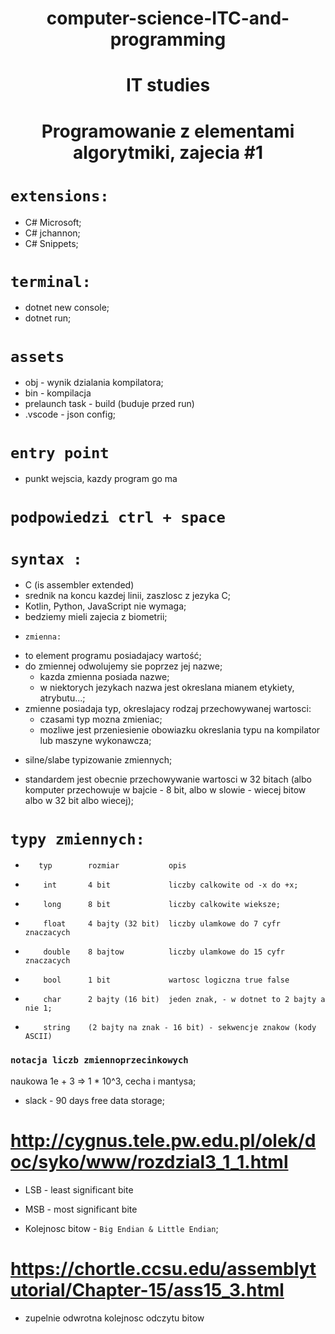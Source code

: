 <h1 align=center>computer-science-ITC-and-programming</h1>
<h1 align=center>IT studies</h1>
<!-- <link rel="stylesheet" href=""> will it work? -->
<h1 align=center>Programowanie z elementami algorytmiki, zajecia #1</h1>

# `extensions:`

- C# Microsoft;
- C# jchannon;
- C# Snippets;

# `terminal:`

- dotnet new console;
- dotnet run;

# `assets`

-   obj             - wynik dzialania kompilatora;
-   bin             - kompilacja
-   prelaunch task  - build (buduje przed run)
-   .vscode         - json config;

# `entry point`

- punkt wejscia, kazdy program go ma

# `podpowiedzi ctrl + space`

# `syntax :`

- C (is assembler extended)
- srednik na koncu kazdej linii, zaszlosc z jezyka C;
- Kotlin, Python, JavaScript nie wymaga;
- bedziemy mieli zajecia z biometrii;

* `zmienna:`

- to element programu posiadajacy wartość;
- do zmiennej odwolujemy sie poprzez jej nazwe;
  - kazda zmienna posiada nazwe;
  - w niektorych jezykach nazwa jest okreslana mianem etykiety, atrybutu...;
- zmienne posiadaja typ, okreslajacy rodzaj przechowywanej wartosci:
  - czasami typ mozna zmieniac;
  - mozliwe jest przeniesienie obowiazku okreslania typu na kompilator lub maszyne wykonawcza;

* silne/slabe typizowanie zmiennych;

- standardem jest obecnie przechowywanie wartosci w 32 bitach (albo komputer przechowuje w bajcie - 8 bit, albo w slowie - wiecej bitow albo w 32 bit albo wiecej);

# `typy zmiennych:`

*        typ        rozmiar           opis

-         int       4 bit             liczby calkowite od -x do +x;
-         long      8 bit             liczby calkowite wieksze;
-         float     4 bajty (32 bit)  liczby ulamkowe do 7 cyfr znaczacych
-         double    8 bajtow          liczby ulamkowe do 15 cyfr znaczacych
-         bool      1 bit             wartosc logiczna true false
-         char      2 bajty (16 bit)  jeden znak, - w dotnet to 2 bajty a nie 1;
-         string    (2 bajty na znak - 16 bit) - sekwencje znakow (kody ASCII) 

### `notacja liczb zmiennoprzecinkowych`

naukowa 1e + 3 => 1 * 10^3, cecha i mantysa;

* slack - 90 days free data storage;


# http://cygnus.tele.pw.edu.pl/olek/doc/syko/www/rozdzial3_1_1.html 
<!-- ref -->

* LSB   - least significant bite
* MSB   - most significant bite

* Kolejnosc bitow - `Big Endian & Little Endian`; 
# https://chortle.ccsu.edu/assemblytutorial/Chapter-15/ass15_3.html
- zupelnie odwrotna kolejnosc odczytu bitow
